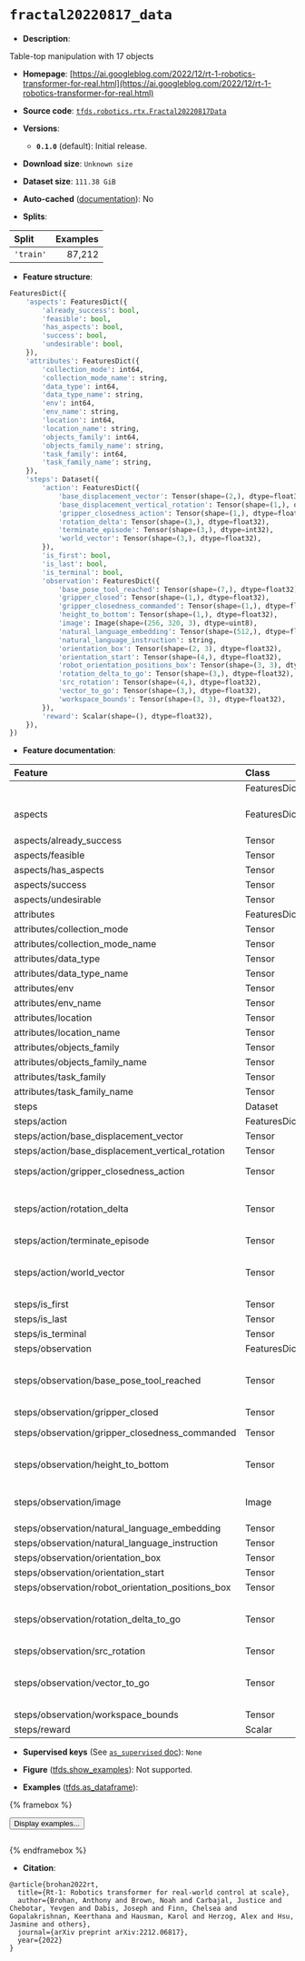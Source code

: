 <div itemscope itemtype="http://schema.org/Dataset">
  <div itemscope itemprop="includedInDataCatalog" itemtype="http://schema.org/DataCatalog">
    <meta itemprop="name" content="TensorFlow Datasets" />
  </div>
  <meta itemprop="name" content="fractal20220817_data" />
  <meta itemprop="description" content="Table-top manipulation with 17 objects&#10;&#10;To use this dataset:&#10;&#10;```python&#10;import tensorflow_datasets as tfds&#10;&#10;ds = tfds.load(&#x27;fractal20220817_data&#x27;, split=&#x27;train&#x27;)&#10;for ex in ds.take(4):&#10;  print(ex)&#10;```&#10;&#10;See [the guide](https://www.tensorflow.org/datasets/overview) for more&#10;informations on [tensorflow_datasets](https://www.tensorflow.org/datasets).&#10;&#10;" />
  <meta itemprop="url" content="https://www.tensorflow.org/datasets/catalog/fractal20220817_data" />
  <meta itemprop="sameAs" content="https://ai.googleblog.com/2022/12/rt-1-robotics-transformer-for-real.html" />
  <meta itemprop="citation" content="@article{brohan2022rt,&#10;  title={Rt-1: Robotics transformer for real-world control at scale},&#10;  author={Brohan, Anthony and Brown, Noah and Carbajal, Justice and Chebotar, Yevgen and Dabis, Joseph and Finn, Chelsea and Gopalakrishnan, Keerthana and Hausman, Karol and Herzog, Alex and Hsu, Jasmine and others},&#10;  journal={arXiv preprint arXiv:2212.06817},&#10;  year={2022}&#10;}" />
</div>

# `fractal20220817_data`


*   **Description**:

Table-top manipulation with 17 objects

*   **Homepage**:
    [https://ai.googleblog.com/2022/12/rt-1-robotics-transformer-for-real.html](https://ai.googleblog.com/2022/12/rt-1-robotics-transformer-for-real.html)

*   **Source code**:
    [`tfds.robotics.rtx.Fractal20220817Data`](https://github.com/tensorflow/datasets/tree/master/tensorflow_datasets/robotics/rtx/rtx.py)

*   **Versions**:

    *   **`0.1.0`** (default): Initial release.

*   **Download size**: `Unknown size`

*   **Dataset size**: `111.38 GiB`

*   **Auto-cached**
    ([documentation](https://www.tensorflow.org/datasets/performances#auto-caching)):
    No

*   **Splits**:

Split     | Examples
:-------- | -------:
`'train'` | 87,212

*   **Feature structure**:

```python
FeaturesDict({
    'aspects': FeaturesDict({
        'already_success': bool,
        'feasible': bool,
        'has_aspects': bool,
        'success': bool,
        'undesirable': bool,
    }),
    'attributes': FeaturesDict({
        'collection_mode': int64,
        'collection_mode_name': string,
        'data_type': int64,
        'data_type_name': string,
        'env': int64,
        'env_name': string,
        'location': int64,
        'location_name': string,
        'objects_family': int64,
        'objects_family_name': string,
        'task_family': int64,
        'task_family_name': string,
    }),
    'steps': Dataset({
        'action': FeaturesDict({
            'base_displacement_vector': Tensor(shape=(2,), dtype=float32),
            'base_displacement_vertical_rotation': Tensor(shape=(1,), dtype=float32),
            'gripper_closedness_action': Tensor(shape=(1,), dtype=float32),
            'rotation_delta': Tensor(shape=(3,), dtype=float32),
            'terminate_episode': Tensor(shape=(3,), dtype=int32),
            'world_vector': Tensor(shape=(3,), dtype=float32),
        }),
        'is_first': bool,
        'is_last': bool,
        'is_terminal': bool,
        'observation': FeaturesDict({
            'base_pose_tool_reached': Tensor(shape=(7,), dtype=float32),
            'gripper_closed': Tensor(shape=(1,), dtype=float32),
            'gripper_closedness_commanded': Tensor(shape=(1,), dtype=float32),
            'height_to_bottom': Tensor(shape=(1,), dtype=float32),
            'image': Image(shape=(256, 320, 3), dtype=uint8),
            'natural_language_embedding': Tensor(shape=(512,), dtype=float32),
            'natural_language_instruction': string,
            'orientation_box': Tensor(shape=(2, 3), dtype=float32),
            'orientation_start': Tensor(shape=(4,), dtype=float32),
            'robot_orientation_positions_box': Tensor(shape=(3, 3), dtype=float32),
            'rotation_delta_to_go': Tensor(shape=(3,), dtype=float32),
            'src_rotation': Tensor(shape=(4,), dtype=float32),
            'vector_to_go': Tensor(shape=(3,), dtype=float32),
            'workspace_bounds': Tensor(shape=(3, 3), dtype=float32),
        }),
        'reward': Scalar(shape=(), dtype=float32),
    }),
})
```

*   **Feature documentation**:

Feature                                           | Class        | Shape         | Dtype   | Description
:------------------------------------------------ | :----------- | :------------ | :------ | :----------
                                                  | FeaturesDict |               |         |
aspects                                           | FeaturesDict |               |         | Session Aspects for crowdcompute ratings
aspects/already_success                           | Tensor       |               | bool    |
aspects/feasible                                  | Tensor       |               | bool    |
aspects/has_aspects                               | Tensor       |               | bool    |
aspects/success                                   | Tensor       |               | bool    |
aspects/undesirable                               | Tensor       |               | bool    |
attributes                                        | FeaturesDict |               |         |
attributes/collection_mode                        | Tensor       |               | int64   |
attributes/collection_mode_name                   | Tensor       |               | string  |
attributes/data_type                              | Tensor       |               | int64   |
attributes/data_type_name                         | Tensor       |               | string  |
attributes/env                                    | Tensor       |               | int64   |
attributes/env_name                               | Tensor       |               | string  |
attributes/location                               | Tensor       |               | int64   |
attributes/location_name                          | Tensor       |               | string  |
attributes/objects_family                         | Tensor       |               | int64   |
attributes/objects_family_name                    | Tensor       |               | string  |
attributes/task_family                            | Tensor       |               | int64   |
attributes/task_family_name                       | Tensor       |               | string  |
steps                                             | Dataset      |               |         |
steps/action                                      | FeaturesDict |               |         |
steps/action/base_displacement_vector             | Tensor       | (2,)          | float32 |
steps/action/base_displacement_vertical_rotation  | Tensor       | (1,)          | float32 |
steps/action/gripper_closedness_action            | Tensor       | (1,)          | float32 | continuous gripper position
steps/action/rotation_delta                       | Tensor       | (3,)          | float32 | rpy commanded orientation displacement, in base-relative frame
steps/action/terminate_episode                    | Tensor       | (3,)          | int32   |
steps/action/world_vector                         | Tensor       | (3,)          | float32 | commanded end-effector displacement, in base-relative frame
steps/is_first                                    | Tensor       |               | bool    |
steps/is_last                                     | Tensor       |               | bool    |
steps/is_terminal                                 | Tensor       |               | bool    |
steps/observation                                 | FeaturesDict |               |         |
steps/observation/base_pose_tool_reached          | Tensor       | (7,)          | float32 | end-effector base-relative position+quaternion pose
steps/observation/gripper_closed                  | Tensor       | (1,)          | float32 |
steps/observation/gripper_closedness_commanded    | Tensor       | (1,)          | float32 | continuous gripper position
steps/observation/height_to_bottom                | Tensor       | (1,)          | float32 | height of end-effector from ground
steps/observation/image                           | Image        | (256, 320, 3) | uint8   |
steps/observation/natural_language_embedding      | Tensor       | (512,)        | float32 |
steps/observation/natural_language_instruction    | Tensor       |               | string  |
steps/observation/orientation_box                 | Tensor       | (2, 3)        | float32 |
steps/observation/orientation_start               | Tensor       | (4,)          | float32 |
steps/observation/robot_orientation_positions_box | Tensor       | (3, 3)        | float32 |
steps/observation/rotation_delta_to_go            | Tensor       | (3,)          | float32 | rotational displacement from current orientation to target
steps/observation/src_rotation                    | Tensor       | (4,)          | float32 |
steps/observation/vector_to_go                    | Tensor       | (3,)          | float32 | displacement from current end-effector position to target
steps/observation/workspace_bounds                | Tensor       | (3, 3)        | float32 |
steps/reward                                      | Scalar       |               | float32 |

*   **Supervised keys** (See
    [`as_supervised` doc](https://www.tensorflow.org/datasets/api_docs/python/tfds/load#args)):
    `None`

*   **Figure**
    ([tfds.show_examples](https://www.tensorflow.org/datasets/api_docs/python/tfds/visualization/show_examples)):
    Not supported.

*   **Examples**
    ([tfds.as_dataframe](https://www.tensorflow.org/datasets/api_docs/python/tfds/as_dataframe)):

<!-- mdformat off(HTML should not be auto-formatted) -->

{% framebox %}

<button id="displaydataframe">Display examples...</button>
<div id="dataframecontent" style="overflow-x:auto"></div>
<script>
const url = "https://storage.googleapis.com/tfds-data/visualization/dataframe/fractal20220817_data-0.1.0.html";
const dataButton = document.getElementById('displaydataframe');
dataButton.addEventListener('click', async () => {
  // Disable the button after clicking (dataframe loaded only once).
  dataButton.disabled = true;

  const contentPane = document.getElementById('dataframecontent');
  try {
    const response = await fetch(url);
    // Error response codes don't throw an error, so force an error to show
    // the error message.
    if (!response.ok) throw Error(response.statusText);

    const data = await response.text();
    contentPane.innerHTML = data;
  } catch (e) {
    contentPane.innerHTML =
        'Error loading examples. If the error persist, please open '
        + 'a new issue.';
  }
});
</script>

{% endframebox %}

<!-- mdformat on -->

*   **Citation**:

```
@article{brohan2022rt,
  title={Rt-1: Robotics transformer for real-world control at scale},
  author={Brohan, Anthony and Brown, Noah and Carbajal, Justice and Chebotar, Yevgen and Dabis, Joseph and Finn, Chelsea and Gopalakrishnan, Keerthana and Hausman, Karol and Herzog, Alex and Hsu, Jasmine and others},
  journal={arXiv preprint arXiv:2212.06817},
  year={2022}
}
```


